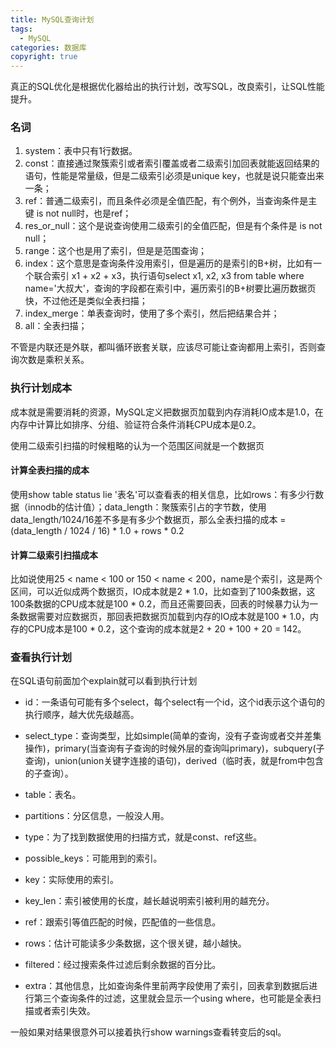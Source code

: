 ```yaml
---
title: MySQL查询计划
tags:
  - MySQL
categories: 数据库
copyright: true
---
```


真正的SQL优化是根据优化器给出的执行计划，改写SQL，改良索引，让SQL性能提升。

### 名词
1) system：表中只有1行数据。
2) const：直接通过聚簇索引或者索引覆盖或者二级索引加回表就能返回结果的语句，性能是常量级，但是二级索引必须是unique key，也就是说只能查出来一条；
3) ref：普通二级索引，而且条件必须是全值匹配，有个例外，当查询条件是主键 is not null时，也是ref；
4) res_or_null：这个是说查询使用二级索引的全值匹配，但是有个条件是 is not null；
5) range：这个也是用了索引，但是是范围查询；
6) index：这个意思是查询条件没用索引，但是遍历的是索引的B+树，比如有一个联合索引 x1 + x2 + x3，执行语句select x1, x2, x3 from table where name='大叔大'，查询的字段都在索引中，遍历索引的B+树要比遍历数据页快，不过他还是类似全表扫描；
7) index_merge：单表查询时，使用了多个索引，然后把结果合并；
8) all：全表扫描；

不管是内联还是外联，都叫循环嵌套关联，应该尽可能让查询都用上索引，否则查询次数是乘积关系。
### 执行计划成本
成本就是需要消耗的资源，MySQL定义把数据页加载到内存消耗IO成本是1.0，在内存中计算比如排序、分组、验证符合条件消耗CPU成本是0.2。

使用二级索引扫描的时候粗略的认为一个范围区间就是一个数据页

#### 计算全表扫描的成本
使用show table status lie '表名'可以查看表的相关信息，比如rows：有多少行数据（innodb的估计值）；data_length：聚簇索引占的字节数，使用data_length/1024/16差不多是有多少个数据页，那么全表扫描的成本 = (data_length / 1024 / 16) * 1.0 + rows * 0.2
#### 计算二级索引扫描成本

比如说使用25 < name < 100 or 150 < name < 200，name是个索引，这是两个区间，可以近似成两个数据页，IO成本就是2 * 1.0，比如查到了100条数据，这100条数据的CPU成本就是100 * 0.2，而且还需要回表，回表的时候暴力认为一条数据需要对应数据页，那回表把数据页加载到内存的IO成本就是100 * 1.0，内存的CPU成本是100 * 0.2，这个查询的成本就是2 + 20 + 100 + 20 = 142。
### 查看执行计划
在SQL语句前面加个explain就可以看到执行计划
* id：一条语句可能有多个select，每个select有一个id，这个id表示这个语句的执行顺序，越大优先级越高。

* select_type：查询类型，比如simple(简单的查询，没有子查询或者交并差集操作)，primary(当查询有子查询的时候外层的查询叫primary)，subquery(子查询)，union(union关键字连接的语句)，derived（临时表，就是from中包含的子查询）。

* table：表名。

* partitions：分区信息，一般没人用。

* type：为了找到数据使用的扫描方式，就是const、ref这些。

* possible_keys：可能用到的索引。

* key：实际使用的索引。

* key_len：索引被使用的长度，越长越说明索引被利用的越充分。

* ref：跟索引等值匹配的时候，匹配值的一些信息。

* rows：估计可能读多少条数据，这个很关键，越小越快。

* filtered：经过搜索条件过滤后剩余数据的百分比。

* extra：其他信息，比如查询条件里前两字段使用了索引，回表拿到数据后进行第三个查询条件的过滤，这里就会显示一个using where，也可能是全表扫描或者索引失效。

一般如果对结果很意外可以接着执行show warnings查看转变后的sql。